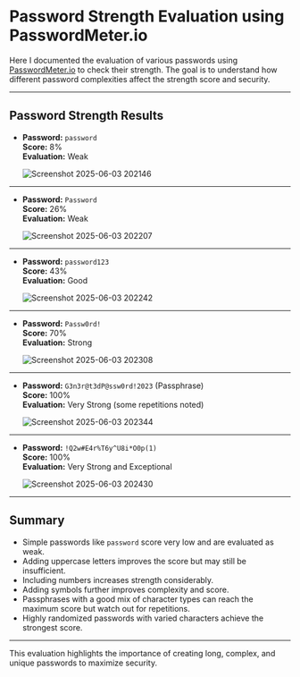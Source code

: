 # Password Strength Evaluation using PasswordMeter.io

Here I documented the evaluation of various passwords using [PasswordMeter.io](https://passwordmeter.io) to check their strength. The goal is to understand how different password complexities affect the strength score and security.

---

## Password Strength Results

- **Password:** `password`  
  **Score:** 8%  
  **Evaluation:** Weak

  
  ![Screenshot 2025-06-03 202146](https://github.com/user-attachments/assets/375a09ca-78a7-4c76-a054-9a010e930d01)


---

- **Password:** `Password`  
  **Score:** 26%  
  **Evaluation:** Weak  
  
  ![Screenshot 2025-06-03 202207](https://github.com/user-attachments/assets/f0c918ac-3991-4425-8d10-b3158ae46cd4)


---

- **Password:** `password123`  
  **Score:** 43%  
  **Evaluation:** Good  
  
  ![Screenshot 2025-06-03 202242](https://github.com/user-attachments/assets/43e4d53d-4611-4afd-bb2c-0194d809aaba)


---

- **Password:** `Passw0rd!`  
  **Score:** 70%  
  **Evaluation:** Strong  
  
  ![Screenshot 2025-06-03 202308](https://github.com/user-attachments/assets/fc3f1788-318f-48c8-a49e-7c7c314294de)


---

- **Password:** `G3n3r@t3dP@ssw0rd!2023` (Passphrase)  
  **Score:** 100%  
  **Evaluation:** Very Strong (some repetitions noted)  
  
  ![Screenshot 2025-06-03 202344](https://github.com/user-attachments/assets/12d66937-a184-41b7-a378-33141f1a0db0)


---

- **Password:** `!Q2w#E4r%T6y^U8i*O0p(1)`  
  **Score:** 100%  
  **Evaluation:** Very Strong and Exceptional  
  
  ![Screenshot 2025-06-03 202430](https://github.com/user-attachments/assets/fb6da980-5063-4272-942c-1bc7d2caf2f0)


---

## Summary

- Simple passwords like `password` score very low and are evaluated as weak.  
- Adding uppercase letters improves the score but may still be insufficient.  
- Including numbers increases strength considerably.  
- Adding symbols further improves complexity and score.  
- Passphrases with a good mix of character types can reach the maximum score but watch out for repetitions.  
- Highly randomized passwords with varied characters achieve the strongest score.

---

This evaluation highlights the importance of creating long, complex, and unique passwords to maximize security.
